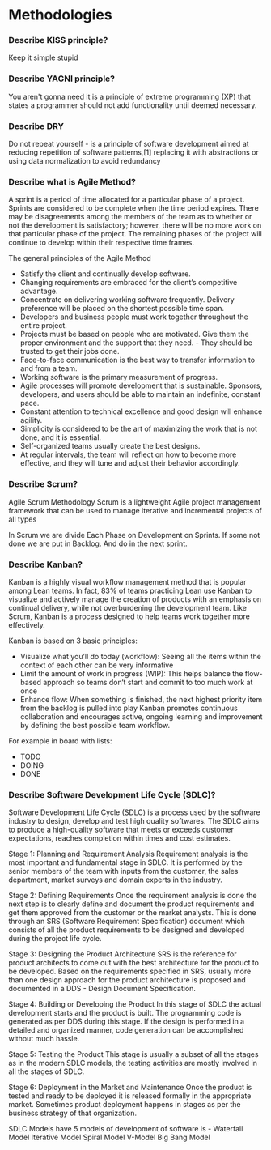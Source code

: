 # Methodologies

### Describe KISS principle?
Keep it simple stupid

### Describe YAGNI principle?
You aren't gonna need it
is a principle of extreme programming (XP) that states a programmer should not add functionality until deemed necessary.

### Describe DRY
Do not repeat yourself - is a principle of software development aimed at reducing repetition of software patterns,[1] replacing it with abstractions or using data normalization to avoid redundancy

### Describe what is Agile Method?
A sprint is a period of time allocated for a particular phase of a project. Sprints are considered to be complete when the time period expires. There may be disagreements among the members of the team as to whether or not the development is satisfactory; however, there will be no more work on that particular phase of the project. The remaining phases of the project will continue to develop within their respective time frames.

The general principles of the Agile Method
- Satisfy the client and continually develop software.
- Changing requirements are embraced for the client’s competitive advantage.
- Concentrate on delivering working software frequently. Delivery preference will be placed on the shortest possible time span.
- Developers and business people must work together throughout the entire project.
- Projects must be based on people who are motivated. Give them the proper environment and the support that they need. - They should be trusted to get their jobs done.
- Face-to-face communication is the best way to transfer information to and from a team.
- Working software is the primary measurement of progress.
- Agile processes will promote development that is sustainable. Sponsors, developers, and users should be able to maintain an indefinite, constant pace.
- Constant attention to technical excellence and good design will enhance agility.
- Simplicity is considered to be the art of maximizing the work that is not done, and it is essential.
- Self-organized teams usually create the best designs.
- At regular intervals, the team will reflect on how to become more effective, and they will tune and adjust their behavior accordingly.

### Describe Scrum?
Agile Scrum Methodology
Scrum is a lightweight Agile project management framework that can be used to manage iterative and incremental projects of all types

In Scrum we are divide Each Phase on Development on Sprints.
If some not done we are put in Backlog.
And do in the next sprint.

### Describe Kanban?
Kanban is a highly visual workflow management method that is popular among Lean teams. In fact, 83% of teams practicing Lean use Kanban to visualize and actively manage the creation of products with an emphasis on continual delivery, while not overburdening the development team. Like Scrum, Kanban is a process designed to help teams work together more effectively.

Kanban is based on 3 basic principles:

- Visualize what you’ll do today (workflow): Seeing all the items within the context of each other can be very informative
- Limit the amount of work in progress (WIP): This helps balance the flow-based approach so teams don‘t start and commit to too much work at once
- Enhance flow: When something is finished, the next highest priority item from the backlog is pulled into play
Kanban promotes continuous collaboration and encourages active, ongoing learning and improvement by defining the best possible team workflow.

For example in board with lists:
- TODO
- DOING
- DONE

### Describe Software Development Life Cycle (SDLC)?

Software Development Life Cycle (SDLC) is a process used by the software industry to design, develop and test high quality softwares. The SDLC aims to produce a high-quality software that meets or exceeds customer expectations, reaches completion within times and cost estimates.

Stage 1: Planning and Requirement Analysis
Requirement analysis is the most important and fundamental stage in SDLC. It is performed by the senior members of the team with inputs from the customer, the sales department, market surveys and domain experts in the industry. 

Stage 2: Defining Requirements
Once the requirement analysis is done the next step is to clearly define and document the product requirements and get them approved from the customer or the market analysts. This is done through an SRS (Software Requirement Specification) document which consists of all the product requirements to be designed and developed during the project life cycle.

Stage 3: Designing the Product Architecture
SRS is the reference for product architects to come out with the best architecture for the product to be developed. Based on the requirements specified in SRS, usually more than one design approach for the product architecture is proposed and documented in a DDS - Design Document Specification.

Stage 4: Building or Developing the Product
In this stage of SDLC the actual development starts and the product is built. The programming code is generated as per DDS during this stage. If the design is performed in a detailed and organized manner, code generation can be accomplished without much hassle.

Stage 5: Testing the Product
This stage is usually a subset of all the stages as in the modern SDLC models, the testing activities are mostly involved in all the stages of SDLC. 

Stage 6: Deployment in the Market and Maintenance
Once the product is tested and ready to be deployed it is released formally in the appropriate market. Sometimes product deployment happens in stages as per the business strategy of that organization. 

SDLC Models have 5 models of development of software is -
Waterfall Model
Iterative Model
Spiral Model
V-Model
Big Bang Model